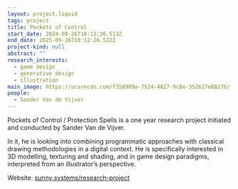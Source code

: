 ```yaml
---
layout: project.liquid
tags: project
title: Pockets of Control
start_date: 2024-09-26T10:12:26.513Z
end_date: 2025-09-26T10:12:26.522Z
project-kind: null
abstract: ""
research_interests:
  - game design
  - generative design
  - illustration
main_image: https://ucarecdn.com/f358909a-7524-4827-9c8e-352617e68276/
people:
  - Sander Van de Vijver
---
```

Pockets of Control / Protection Spells is a one year research project initiated and conducted by Sander Van de Vijver.

In it, he is looking into combining programmatic approaches with classical drawing methodologies in a digital context. He is specifically interested in 3D modelling, texturing and shading, and in game design paradigms, interpreted from an illustrator’s perspective.

Website: [sunny.systems/research-project](https://sunny.systems/research-project)